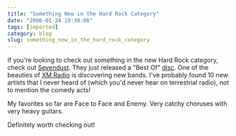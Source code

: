 ```yaml
---
title: "Something New in the Hard Rock Category"
date: "2006-01-24 19:38:06"
tags: [imported]
category: blog
slug: something_new_in_the_hard_rock_category
---
```


If you're looking to check out something in the new Hard Rock category, check out <a title="Sevendust" href="http://www.sevendust.com/">Sevendust</a>. They just released a "Best Of" <a title="@ Amazon" href="http://www.amazon.com/gp/product/B000C2G2TO/sr=1-2/qid=1138157578/ref=pd_bbs_2/103-3482693-3975003?%5Fencoding=UTF8">disc</a>. One of the beauties of <a title="My savior during commutes!" href="http://www.xmradio.com">XM Radio</a> is discovering new bands. I've probably found 10 new artists that I never heard of (which you'd never hear on terrestrial radio), not to mention the comedy acts!

My favorites so far are Face to Face and Enemy. Very catchy choruses with very heavy guitars.

Definitely worth checking out!

